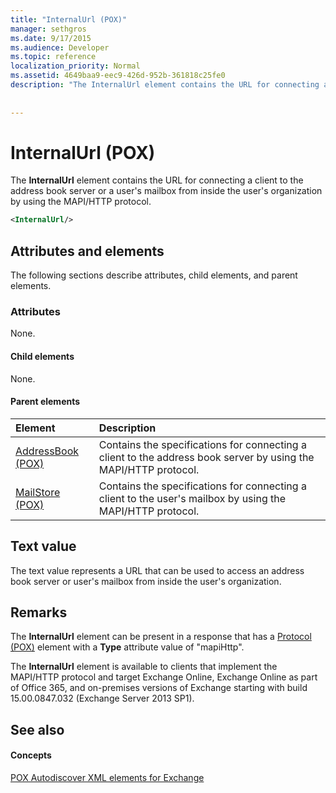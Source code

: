 ```yaml
---
title: "InternalUrl (POX)"
manager: sethgros
ms.date: 9/17/2015
ms.audience: Developer
ms.topic: reference
localization_priority: Normal
ms.assetid: 4649baa9-eec9-426d-952b-361818c25fe0
description: "The InternalUrl element contains the URL for connecting a client to the address book server or a user's mailbox from inside the user's organization by using the MAPI/HTTP protocol."
 
 
---
```


# InternalUrl (POX)

The **InternalUrl** element contains the URL for connecting a client to the address book server or a user's mailbox from inside the user's organization by using the MAPI/HTTP protocol. 
  
```XML
<InternalUrl/>
```

## Attributes and elements

The following sections describe attributes, child elements, and parent elements.
  
### Attributes

None.
  
#### Child elements

None.
  
#### Parent elements

|**Element**|**Description**|
|:-----|:-----|
|[AddressBook (POX)](addressbook-pox.md) <br/> |Contains the specifications for connecting a client to the address book server by using the MAPI/HTTP protocol.  <br/> |
|[MailStore (POX)](mailstore-pox.md) <br/> |Contains the specifications for connecting a client to the user's mailbox by using the MAPI/HTTP protocol.  <br/> |
   
## Text value

The text value represents a URL that can be used to access an address book server or user's mailbox from inside the user's organization.
  
## Remarks

The **InternalUrl** element can be present in a response that has a [Protocol (POX)](protocol-pox.md) element with a **Type** attribute value of "mapiHttp". 
  
The **InternalUrl** element is available to clients that implement the MAPI/HTTP protocol and target Exchange Online, Exchange Online as part of Office 365, and on-premises versions of Exchange starting with build 15.00.0847.032 (Exchange Server 2013 SP1). 
  
## See also

#### Concepts

[POX Autodiscover XML elements for Exchange](pox-autodiscover-xml-elements-for-exchange.md)

